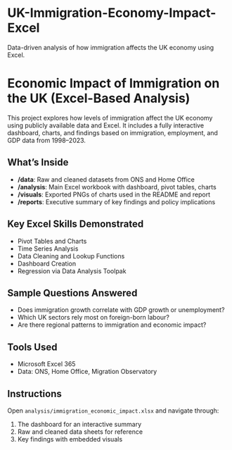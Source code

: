 # UK-Immigration-Economy-Impact-Excel
Data-driven analysis of how immigration affects the UK economy using Excel.

# Economic Impact of Immigration on the UK (Excel-Based Analysis)

This project explores how levels of immigration affect the UK economy using publicly available data and Excel. It includes a fully interactive dashboard, charts, and findings based on immigration, employment, and GDP data from 1998–2023.

## What’s Inside

- **/data**: Raw and cleaned datasets from ONS and Home Office
- **/analysis**: Main Excel workbook with dashboard, pivot tables, charts
- **/visuals**: Exported PNGs of charts used in the README and report
- **/reports**: Executive summary of key findings and policy implications

## Key Excel Skills Demonstrated

- Pivot Tables and Charts
- Time Series Analysis
- Data Cleaning and Lookup Functions
- Dashboard Creation
- Regression via Data Analysis Toolpak

## Sample Questions Answered

- Does immigration growth correlate with GDP growth or unemployment?
- Which UK sectors rely most on foreign-born labour?
- Are there regional patterns to immigration and economic impact?

## Tools Used

- Microsoft Excel 365
- Data: ONS, Home Office, Migration Observatory

## Instructions

Open `analysis/immigration_economic_impact.xlsx` and navigate through:
1. The dashboard for an interactive summary
2. Raw and cleaned data sheets for reference
3. Key findings with embedded visuals
